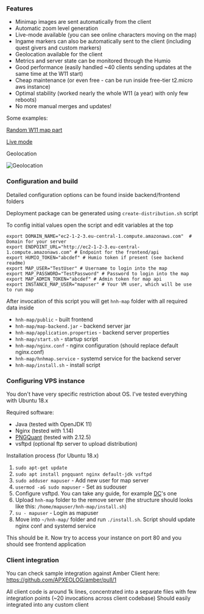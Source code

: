 ### Features
 - Minimap images are sent automatically from the client
 - Automatic zoom level generation
 - Live-mode available (you can see online characters moving on the map)
 - Ingame markers can also be automatically sent to the client (including quest givers and custom markers)
 - Geolocation available for the client
 - Metrics and server state can be monitored through the Humio
 - Good performance (easily handled ~40 clients sending updates at the same time at the W11 start)
 - Cheap maintenance (or even free - can be run inside free-tier t2.micro aws instance)
 - Optimal stability (worked nearly the whole W11 (a year) with only few reboots)
 - No more manual merges and updates!

Some examples:

[Random W11 map part](https://i.imgur.com/799FNEp.png)


[Live mode](https://webm.red/view/FrOT.webm)

Geolocation

![Geolocation](https://i.imgur.com/gtbNjre.png)

### Configuration and build

Detailed configuration options can be found inside backend/frontend folders

Deployment package can be generated using `create-distribution.sh` script

To config initial values open the script and edit variables at the top

```shell script
export DOMAIN_NAME="ec2-1-2-3.eu-central-1.compute.amazonaws.com"  # Domain for your server
export ENDPOINT_URL="http://ec2-1-2-3.eu-central-1.compute.amazonaws.com" # Endpoint for the frontend/api
export HUMIO_TOKEN="abcdef" # Humio token if present (see backend readme)
export MAP_USER="TestUser" # Username to login into the map
export MAP_PASSWORD="TestPassword" # Password to login into the map
export MAP_ADMIN_TOKEN="abcdef" # Admin token for map api
export INSTANCE_MAP_USER="mapuser" # Your VM user, which will be use to run map
```

After invocation of this script you will get `hnh-map` folder with all required data inside
 - `hnh-map/public` - built frontend
 - `hnh-map/map-backend.jar` - backend server jar
 - `hnh-map/application.properties` - backend server properties
 - `hnh-map/start.sh` - startup script
 - `hnh-map/nginx.conf` - nginx configuration (should replace default nginx.conf)
 - `hnh-map/hnhmap.service` - systemd service for the backend server
 - `hnh-map/install.sh` - install script
 
### Configuring VPS instance
 
You don't have very specific restriction about OS. I've tested everything with Ubuntu 18.x
 
Required software:
 - Java (tested with OpenJDK 11)
 - Nginx (tested with 1.14)
 - [PNGQuant](https://pngquant.org/) (tested with 2.12.5)
 - vsftpd (optional ftp server to upload distribution)
  
Installation process (for Ubuntu 18.x)
1. `sudo apt-get update`
2. `sudo apt install pngquant nginx default-jdk vsftpd` 
3. `sudo adduser mapuser` - Add new user for map server
4. `usermod -aG sudo mapuser` - Set as sudouser 
5. Configure vsftpd. You can take any guide, for example [DC](https://www.digitalocean.com/community/tutorials/how-to-set-up-vsftpd-for-a-user-s-directory-on-ubuntu-18-04)'s one
6. Upload `hnh-map` folder to the remove server (the structure should looks like this: `/home/mapuser/hnh-map/install.sh`)
7. `su - mapuser` - Login as mapuser
8. Move into `~/hnh-map/` folder and run `./install.sh`. Script should update nginx conf and systemd service

This should be it. Now try to access your instance on port 80 and you should see frontend application

### Client integration

You can check sample integration against Amber Client here: https://github.com/APXEOLOG/amber/pull/1

All client code is around 1k lines, concentrated into a separate files with few integration points (~20 invocations across client codebase)
Should easily integrated into any custom client